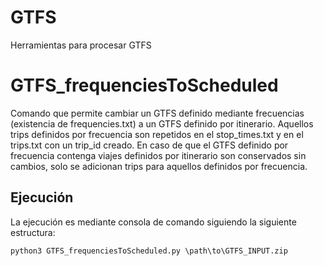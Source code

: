 # GTFS
Herramientas para procesar GTFS

# GTFS_frequenciesToScheduled

Comando que permite cambiar un GTFS definido mediante frecuencias (existencia de frequencies.txt) a un GTFS definido por itinerario. Aquellos trips definidos por frecuencia son repetidos en el stop_times.txt y en el trips.txt con un trip_id creado. En caso de que el GTFS definido por frecuencia contenga viajes definidos por itinerario son conservados sin cambios, solo se adicionan trips para aquellos definidos por frecuencia.

## Ejecución

La ejecución es mediante consola de comando siguiendo la siguiente estructura:

```
python3 GTFS_frequenciesToScheduled.py \path\to\GTFS_INPUT.zip
```


